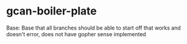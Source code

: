 # gcan-boiler-plate
Base: Base that all branches should be able to start off that works and doesn't error, does not have gopher sense implemented
